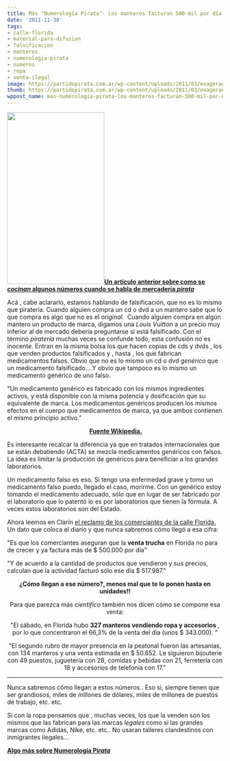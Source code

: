 ```yaml
---
title: Más "Numerología Pirata"- Los manteros facturan 500 mil por día!!!
date: '2011-11-30'
tags:
- calle-florida
- material-para-difusion
- falsificacion
- manteros
- numerologia-pirata
- numeros
- ropa
- venta-ilegal
image: https://partidopirata.com.ar/wp-content/uploads/2011/03/exagerado.jpg
thumb: https://partidopirata.com.ar/wp-content/uploads/2011/03/exagerado-150x150.jpg
wppost_name: mas-numerologia-pirata-los-manteros-facturan-500-mil-por-dia
---
```


<a href="https://partidopirata.com.ar/wp-content/uploads/2011/03/exagerado.jpg"><img class="aligncenter size-full wp-image-595" title="exagerado" src="https://partidopirata.com.ar/wp-content/uploads/2011/03/exagerado.jpg" alt="" width="227" height="400" /></a><strong><a href="https://partidopirata.com.ar/593/la-falsificacion-de-la-numerologia-pirata">Un artículo anterior sobre como se <em>cocinan</em> algunos números cuando se habla de mercadería <em>pirata</em></a></strong>

Acá , cabe aclararlo, estamos hablando de falsificación, que no es lo mismo que piratería. Cuando alguien compra un cd o dvd a un mantero sabe que lo que compra es algo que no es el <em>original.  </em>Cuando alguien compra en algún mantero un producto de marca, digamos una <em>Louis Vuitton </em>a un precio muy inferior al de mercado debería preguntarse si está falsificado.
Con el término <em>piratería </em>muchas veces se confunde todo, esta confusión no es inocente. Entran en la misma bolsa los que hacen copias de cds y dvds , los que venden productos falsificados y , hasta , los que fabrican medicamentos falsos. Obvio que no es lo mismo un cd o dvd <em>genérico </em>que un medicamento falsificado....Y obvio que tampoco es lo mismo un medicamento genérico de uno falso.

"Un medicamento genérico es fabricado con los mismos ingredientes activos, y está disponible con la misma potencia y dosificación que su equivalente de marca. Los medicamentos genéricos producen los mismos efectos en el cuerpo que medicamentos de marca, ya que ambos contienen el mismo principio activo."
<p style="text-align: center;"><strong> <a href="https://es.wikipedia.org/wiki/Medicamento_gen%C3%A9rico" target="_blank">Fuente Wikipedia.</a></strong></p>
<p style="text-align: left;">Es interesante recalcar la diferencia ya que en tratados internacionales que se están debatiendo (ACTA) se mezcla medicamentos genéricos con falsos. La idea es limitar la producción de genéricos para beneficiar a los grandes laboratorios.</p>
<p style="text-align: left;">Un medicamento falso es eso. Si tengo una enfermedad grave y tomo un medicamento falso puedo, llegado el caso, morirme. Con un genérico estoy tomando el medicamento adecuado, sólo que en lugar de ser fabricado por el laboratorio que lo patentó lo es por laboratorios que tienen la fórmula. A veces estos laboratorios son del Estado.</p>
<p style="text-align: left;">Ahora leemos en Clarín <a href="http://www.clarin.com/ciudades/Denuncian-manteros-facturan-mil-dia_0_600540049.html" target="_blank">el reclamo de los comerciantes de la calle Florida.</a> Un dato que coloca el diario y que nunca sabremos cómo llegó a esa cifra:</p>
<p style="text-align: left;">"Es que los comerciantes aseguran que la <strong>venta trucha</strong> en Florida no para de crecer y ya factura más de $ 500.000 por día"</p>
<p style="text-align: left;">"Y de acuerdo a la cantidad de productos que vendieron y sus precios, calculan que la actividad facturó sólo ese día $ 517.987."</p>
<p style="text-align: center;"><strong>¿Cómo llegan a ese número?, menos mal que te lo ponen hasta en unidades!!
</strong></p>
<p style="text-align: center;">Para que parezca más <em>científico </em>también nos dicen cómo se compone esa venta:</p>
<p style="text-align: center;">"El sábado, en Florida hubo <strong>327 manteros vendiendo ropa y accesorios</strong> , por lo que concentraron el 66,3% de la venta del día (unos $ 343.000). "</p>
<p style="text-align: center;">"El segundo rubro de mayor presencia en la peatonal fueron las artesanías, con 134 manteros y una venta estimada en $ 50.652. Le siguieron bijouterie con 49 puestos, juguetería con 28, comidas y bebidas con 21, ferretería con 18 y accesorios de telefonía con 17."</p>


<hr />

Nunca sabremos cómo llegan a estos números.. Eso si, siempre tienen que ser grandiosos, miles de millones de dólares, miles de millones de puestos de trabajo, etc. etc.

Si con la ropa pensamos que , muchas veces, los que la venden son los mismos que las fabrican para las marcas <em>legales</em> como si las grandes marcas como Adidas, Nike, etc. etc.. No usaran talleres clandestinos con inmigrantes ilegales...

<strong><a href="https://partidopirata.com.ar/593/la-falsificacion-de-la-numerologia-pirata">Algo más sobre Numerología Pi<em>rata</em></a></strong>
